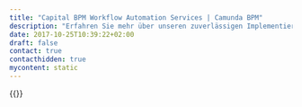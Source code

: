 ```yaml
---
title: "Capital BPM Workflow Automation Services | Camunda BPM"
description: "Erfahren Sie mehr über unseren zuverlässigen Implementierungspartner Capital BPM. Camunda ist der Marktführer für Workflow-Automatisierung und Geschäftsprozessmanagement. Holen Sie sich heute Ihre 30-Tage-Testversion."
date: 2017-10-25T10:39:22+02:00
draft: false
contact: true
contacthidden: true
mycontent: static
---
```

{{<partner-single
company="Capital BPM"
type="si"
website="http://www.capbpm.com"
countrycode="US"
city="Greenville"
description="<p>Capital BPM offers scoping, estimation, implementation, mentoring, and turn-key BPM &amp; BRMS Solutions, delivered using our hyper-agile methodology, which combines best practices from over 20 years of industry expertise.<br />We can help build business consensus, provide context for targeting, or estimate a first implementation. We also manage a BPM project end-to-end with total solution BPM project delivery. Or we can train internal client staff to understand BPM &amp; BRMS processes. The choice is yours. Regardless, you gain a trusted and valuable partner for every step.<br />&nbsp;</p>"
siregion="na"
level="certified"
logo="//images.ctfassets.net/vpidbgnakfvf/t1fMwUPOLI6YG6wcKIogg/21ac556325d3ad3940fc7b335c816c3a/CapitalBPM.png">}}